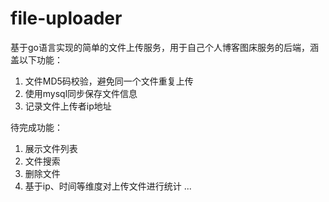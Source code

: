 # file-uploader

基于go语言实现的简单的文件上传服务，用于自己个人博客图床服务的后端，涵盖以下功能：

1. 文件MD5码校验，避免同一个文件重复上传
2. 使用mysql同步保存文件信息
3. 记录文件上传者ip地址

待完成功能：

1. 展示文件列表
2. 文件搜索
3. 删除文件
4. 基于ip、时间等维度对上传文件进行统计
...